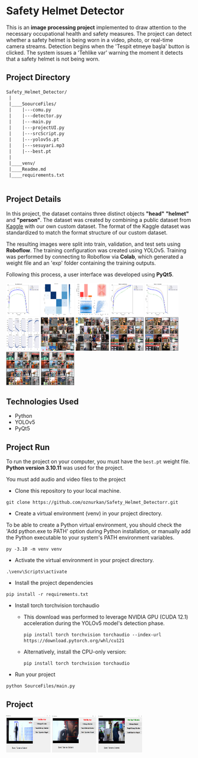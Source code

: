 # Safety Helmet Detector
This is an **image processing project** 
implemented to draw attention to the necessary occupational health and safety measures. The project can detect whether a safety helmet is being worn in a video, photo, or real-time camera streams. Detection begins when the 'Tespit etmeye başla' button is clicked. The system issues a 'Tehlike var' warning the moment it detects that a safety helmet is not being worn.



## Project Directory
```
Safety_Helmet_Detector/
 |
 |____SoourceFiles/
 |    |---comu.py
 |    |---detector.py
 |    |---main.py
 |    |---projectUI.py
 |    |---srcScript.py
 |    |---yolov5s.pt
 |    |---sesuyari.mp3
 |    |---best.pt
 |
 |____venv/  
 |____Readme.md
 |____requirements.txt
 
```

## Project Details
In this project, the dataset contains three distinct objects **"head"** **"helmet"** and **"person"**. The dataset was created by combining a public dataset from [Kaggle](https://www.kaggle.com/datasets/andrewmvd/hard-hat-detection) with our own custom dataset. The format of the Kaggle dataset was standardized to match the format structure of our custom dataset.

The resulting images were split into train, validation, and test sets using **Roboflow**. The training configuration was created using YOLOv5. Training was performed by connecting to Roboflow via **Colab**, which generated a weight file and an 'exp' folder containing the training outputs.

Following this process, a user interface was developed using **PyQt5**.

<img src="./SourceFiles/images/F1_curve.png" alt="Proje Ekran Görüntüsü" width="90" height="90"/>
<img src="./SourceFiles/images/confusion_matrix.png" alt="Proje Ekran Görüntüsü" width="90" height="90"/>
<img src="./SourceFiles/images/labels.jpg" alt="Proje Ekran Görüntüsü" width="90" height="90"/>
<img src="./SourceFiles/images/P_curve.png" alt="Proje Ekran Görüntüsü" width="90" height="90"/>
<img src="./SourceFiles/images/R_curve.png" alt="Proje Ekran Görüntüsü" width="90" height="90"/>
<img src="./SourceFiles/images/results.png" alt="Proje Ekran Görüntüsü" width="90" height="90"/>
<img src="./SourceFiles/images/train_batch0.jpg" alt="Proje Ekran Görüntüsü" width="90" height="90"/>
<img src="./SourceFiles/images/train_batch2.jpg" alt="Proje Ekran Görüntüsü" width="90" height="90"/>
<img src="./SourceFiles/images/val_batch1_labels.jpg" alt="Proje Ekran Görüntüsü" width="90" height="90"/>
<img src="./SourceFiles/images/val_batch1_pred.jpg" alt="Proje Ekran Görüntüsü" width="90" height="90"/>
<img src="./SourceFiles/images/val_batch2_labels.jpg" alt="Proje Ekran Görüntüsü" width="90" height="90"/>
<img src="./SourceFiles/images/val_batch2_pred.jpg" alt="Proje Ekran Görüntüsü" width="90" height="90"/>


## Technologies Used
* Python
* YOLOv5
* PyQt5 

## Project Run

To run the project on your computer, you must have the ```best.pt``` weight file. **Python version 3.10.11** was used for the project.

You must add audio and video files to the project

* Clone this repository to your local machine.
```
git clone https://github.com/oznurkan/Safety_Helmet_Detectorr.git
```

* Create a virtual environment (venv) in your project directory.

To be able to create a Python virtual environment, you should check the 'Add python.exe to PATH' option during Python installation, or manually add the Python executable to your system's PATH environment variables.
```
py -3.10 -m venv venv
```

* Activate the virtual environment in your project directory.

```
.\venv\Scripts\activate
```

* Install the project dependencies

```
pip install -r requirements.txt
```

* Install torch torchvision torchaudio
  - This download was performed to leverage NVIDIA GPU (CUDA 12.1) acceleration during the YOLOv5 model's detection phase.
    ```
    pip install torch torchvision torchaudio --index-url https://download.pytorch.org/whl/cu121
    ```
  - Alternatively, install the CPU-only version:
    ```
    pip install torch torchvision torchaudio
    ```


* Run your project
```
python SourceFiles/main.py
```

## Project 

<img src="./SourceFiles/images/person.png" alt="Proje Ekran Görüntüsü" width="120" height="100"/>
<img src="./SourceFiles/images/head.png" alt="Proje Ekran Görüntüsü" width="120" height="100"/>
<img src="./SourceFiles/images/helmet.png" alt="Proje Ekran Görüntüsü" width="120" height="100"/>